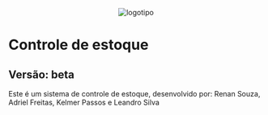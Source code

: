<p align=center>
    <img src="http://www.globaltek.com.br/img/Globaltek_Holding.png" alt="logotipo">
</p>

# Controle de estoque
## Versão: beta

Este é um sistema de controle de estoque, desenvolvido por: Renan Souza, Adriel Freitas, Kelmer Passos e Leandro Silva